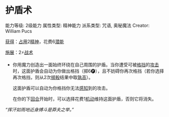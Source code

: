 # 护盾术

能力等级: 2级能力
属性类型: 精神能力
派系类型: 咒语, 奥秘魔法
Creator: William Pucs

<aside>

[获得](https://www.notion.so/1b3d619a067b8027ba38e2c1caf9d84b?pvs=21)：[占用](https://www.notion.so/1b3d619a067b8028a794de6ceed96ec0?pvs=21)2[精神](https://www.notion.so/1b3d619a067b800a8da5d96dd60be2b1?pvs=21)，花费6[潜能](https://www.notion.so/1b3d619a067b80c2bdb4c721adc30021?pvs=21)

</aside>

<aside>

[施展](https://www.notion.so/1b3d619a067b80f38dccf027f026b32f?pvs=21)：2⚡️[战术](https://www.notion.so/1b3d619a067b8051b6eaffd160aee01c?pvs=21)

- 你用魔力创造出一面始终环绕在自己周围的护盾。当你遭受可被[格挡](https://www.notion.so/1b4d619a067b803faa0fe2c3dd8fedee?pvs=21)的[攻击](https://www.notion.so/1b5d619a067b80ab8482e091a267f3f3?pvs=21)时，这面护盾会自动为你做出格挡（掷6🅟），且不妨碍你再次格挡（若你选择再次格挡，则从2次[掷骰](https://www.notion.so/1b3d619a067b80f89c53e38483e535c4?pvs=21)结果中取[孰高](https://www.notion.so/1b3d619a067b80f7ae60db18ba755642?pvs=21)）。
    
    这面护盾可以自动为你格挡你无法[感知](https://www.notion.so/1b5d619a067b807db5b1c3d177476720?pvs=21)到的攻击。
    
    在你的下[回合](https://www.notion.so/1b3d619a067b80d5b828fcef065cc971?pvs=21)开始时，可以选择花费1[机动](https://www.notion.so/1b3d619a067b80ae8db3fa0eb0eb24d8?pvs=21)维持这面护盾，否则它将消失。
    
</aside>

*“挥汗如雨地近身搏斗是莽夫之举。”*